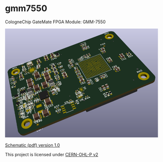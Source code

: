 # gmm7550
CologneChip GateMate FPGA Module: GMM-7550

![Module preview](./doc/GMM-7550_preview_2020-10-01.png)

[Schematic (pdf) version 1.0](./doc/GMM-7550_1.0_2020-10-01.pdf)

This project is licensed under [CERN-OHL-P v2](./cern_ohl_p_v2.txt)

